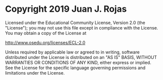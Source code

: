 # Copyright 2019 Juan J. Rojas

Licensed under the Educational Community License, Version 2.0 (the "License"); you may not use this file except in compliance with the License. You may obtain a copy of the License at
	
http://www.osedu.org/licenses/ECL-2.0

Unless required by applicable law or agreed to in writing, 	software distributed under the License is distributed on an "AS IS" BASIS, WITHOUT WARRANTIES OR CONDITIONS OF ANY KIND, either express or implied. See the License for the specific language governing permissions and limitations under the License.